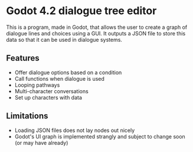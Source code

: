 # Godot 4.2 dialogue tree editor

This is a program, made in Godot, that allows the user to create a graph of dialogue lines and choices using a GUI. It outputs a JSON file to store this data so that it can be used in dialogue systems.

## Features

- Offer dialogue options based on a condition
- Call functions when dialogue is used
- Looping pathways
- Multi-character conversations
- Set up characters with data

 ## Limitations

- Loading JSON files does not lay nodes out nicely
- Godot's UI graph is implemented strangly and subject to change soon (or may have already) 
